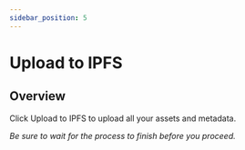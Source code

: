```yaml
---
sidebar_position: 5
---
```


# Upload to IPFS
## Overview

Click Upload to IPFS to upload all your assets and metadata.

*Be sure to wait for the process to finish before you proceed.*
